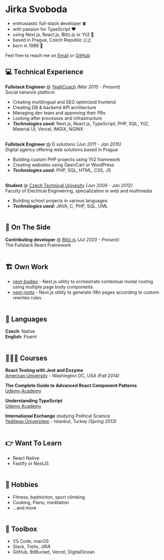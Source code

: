 # Jirka Svoboda

- enthusiastic full-stack developer 🍀 
- with passion for TypeScript ❤️ 
- using Next.js, React.js, Blitz.js or Yii2 🚀 
- based in Prague, Czech Republic 🇨🇿
- born in 1989 🎂

Feel free to reach me on [Email](mailto:svobik7@gmail.com) or [GitHub](https://github.com/svobik7/)

## 💻 Technical Experience

**Fullstack Engineer** @ [YeahCoach](https://www.yeahcoach.com/) _(Mar 2015 - Present)_ <br>
Social network platform
  - Creating multilingual and SEO optimized frontend
  - Creating DB & backend API architecture
  - Managing dev team and approving their PRs
  - Looking after processes and infrastructure
  - **_Technologies used:_** Next.js, React.js, TypeScript, PHP, SQL, Yii2, Material UI, Vercel, IMGIX, NGINX
<br><br>

**Fullstack Engineer** @ D solutions _(Jun 2011 - Jan 2015)_ <br>
Digital agency offering web solutions based in Prague
  - Building custom PHP projects using Yii2 framework
  - Creating websites using OpenCart or WordPress
  - **_Technologies used:_** PHP, SQL, HTML, CSS, JS
<br><br>

**Student** @ [Czech Technical Univesity](https://fel.cvut.cz/en/) _(Jun 2009 - Jan 2012)_ <br>
Faculty of Electrical Engineering, specialization in web and multimedia
  - Building school projects in various languages
  - **_Technologies used:_** JAVA, C, PHP, SQL, UML
<br><br>

## 📌 On The Side

**Contributing developer** @ [Blitz.js](https://github.com/blitz-js/blitz) _(Jul 2020 - Present)_ <br>
The Fullstack React Framework
<br><br>

## 🏗️ Own Work
- [next-bodies](https://github.com/svobik7/next-bodies) - Next.js utility to orchestrate contextual modal routing using multiple page body components.
- [next-roots](https://github.com/svobik7/next-roots) - Next.js utility to generate i18n pages according to custom rewrites rules.
<br><br>

## 💬 Languages

**Czech**: Native <br>
**English**: Fluent
<br><br>

## 👩🏼‍🎓 Courses

**React Testing with Jest and Enzyme**<br>
[American University](https://www.udemy.com/course/react-testing-with-jest-and-enzyme/) - Washington DC, USA _(Fall 2014)_

**The Complete Guide to Advanced React Component Patterns**<br>
[Udemy Academy](https://www.udemy.com/course/the-complete-guide-to-advanced-react-patterns/)

**Understanding TypeScript**<br>
[Udemy Academy](https://www.udemy.com/course/understanding-typescript/)

**International Exchange** studying Political Science<br>
[Yeditepe Üniversitesi](https://yeditepe.edu.tr/en) - Istanbul, Turkey _(Spring 2013)_
<br><br>

## 👉 Want To Learn
- React Native
- Fastify or NestJS
<br><br>

## 🙂 Hobbies
- Fitness, badminton, sport climbing
- Cooking, Piano, meditation
- ...and more
<br><br>

## 🧰 Toolbox
- VS Code, macOS
- Slack, Trello, JIRA
- GitHub, BitBucket, Vercel, DigitalOcean
<br><br>

<!--
**svobik7/svobik7** is a ✨ _special_ ✨ repository because its `README.md` (this file) appears on your GitHub profile.

Here are some ideas to get you started:

- 🔭 I’m currently working on ...
- 🌱 I’m currently learning ...
- 👯 I’m looking to collaborate on ...
- 🤔 I’m looking for help with ...
- 💬 Ask me about ...
- 📫 How to reach me: ...
- 😄 Pronouns: ...
- ⚡ Fun fact: ...
-->
